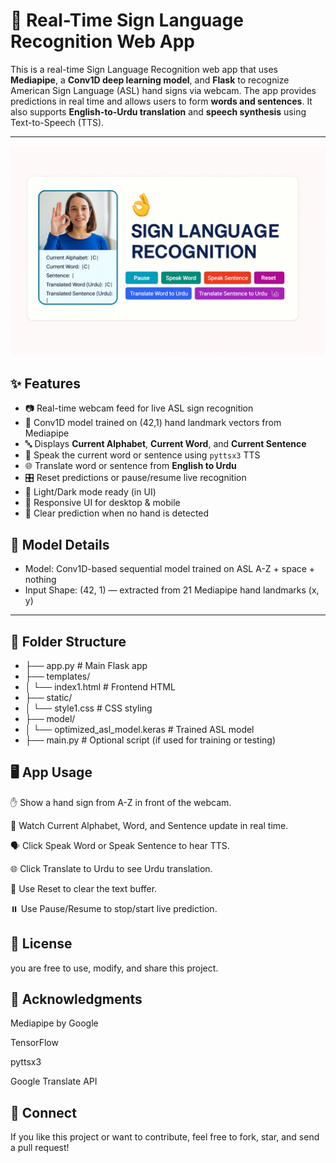 # 🤟 Real-Time Sign Language Recognition Web App

This is a real-time Sign Language Recognition web app that uses **Mediapipe**, a **Conv1D deep learning model**, and **Flask** to recognize American Sign Language (ASL) hand signs via webcam. The app provides predictions in real time and allows users to form **words and sentences**. It also supports **English-to-Urdu translation** and **speech synthesis** using Text-to-Speech (TTS).

---

![Project Preview](preview.jpg)


## ✨ Features

- 📷 Real-time webcam feed for live ASL sign recognition
- 🤖 Conv1D model trained on (42,1) hand landmark vectors from Mediapipe
- 🔤 Displays **Current Alphabet**, **Current Word**, and **Current Sentence**
- 🎤 Speak the current word or sentence using `pyttsx3` TTS
- 🌐 Translate word or sentence from **English to Urdu**
- 🎛️ Reset predictions or pause/resume live recognition
- 🌙 Light/Dark mode ready (in UI)
- 📱 Responsive UI for desktop & mobile
- 🔄 Clear prediction when no hand is detected


## 🧠 Model Details

- Model: Conv1D-based sequential model trained on ASL A-Z + space + nothing
- Input Shape: (42, 1) — extracted from 21 Mediapipe hand landmarks (x, y)

---

## 📁 Folder Structure
* ├── app.py                         # Main Flask app
* ├── templates/
* │   └── index1.html               # Frontend HTML
* ├── static/
* │   └── style1.css                # CSS styling
* ├── model/
* │   └── optimized_asl_model.keras # Trained ASL model
* ├── main.py                       # Optional script (if used for training or testing)



## 🖥️ App Usage
✋ Show a hand sign from A-Z in front of the webcam.

🔡 Watch Current Alphabet, Word, and Sentence update in real time.

🗣️ Click Speak Word or Speak Sentence to hear TTS.

🌐 Click Translate to Urdu to see Urdu translation.

🔄 Use Reset to clear the text buffer.

⏸️ Use Pause/Resume to stop/start live prediction.


## 📄 License 
you are free to use, modify, and share this project.

## 🙌 Acknowledgments
Mediapipe by Google

TensorFlow

pyttsx3

Google Translate API

## 💬 Connect
If you like this project or want to contribute, feel free to fork, star, and send a pull request!
